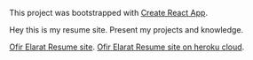 This project was bootstrapped with [Create React App](https://github.com/facebook/create-react-app).

Hey this is my resume site.
Present my projects and knowledge.

[Ofir Elarat Resume site](https://ofirelarat.github.io).
[Ofir Elarat Resume site on heroku cloud](https://ofirelarat.herokuapp.com/).